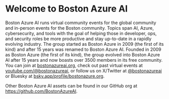 # Welcome to Boston Azure AI

<!--
SEE ALSO: https://github.com/BostonAzureAI/.github/blob/main/README.md

**Here are some ideas to get you started:**
🙋‍♀️ A short introduction - what is your organization all about?
🌈 Contribution guidelines - how can the community get involved?
👩‍💻 Useful resources - where can the community find your docs? Is there anything else the community should know?
🍿 Fun facts - what does your team eat for breakfast?
🧙 Remember, you can do mighty things with the power of [Markdown](https://docs.github.com/github/writing-on-github/getting-started-with-writing-and-formatting-on-github/basic-writing-and-formatting-syntax)
-->

Boston Azure AI runs virtual community events for the global community and in-person events for the Boston community. Topics span AI, Azure, cybersecurity, and tools with the goal of helping those in developer, ops, and security roles be more productive and stay up-to-date in a rapidly evolving industry. The group started as Boston Azure in 2009 (the first of its kind) and after 15 years was renamed to Boston Azure AI. Founded in 2009 as Boston Azure (the first of its kind), the group evolved into Boston Azure AI after 15 years and now boasts over 3500 members in its free community. You can join at [bostonazureai.org](https://bostonazureai.org), check out past virtual events at [youtube.com/@bostonazureai](https://www.youtube.com/@bostonazureai), or follow us on X/Twitter at [@bostonazureai](https://x.com/bostonazureai) or Bluesky at [bsky.app/profile/bostonazure.org](https://bsky.app/profile/bostonazureai.org).

Other Boston Azure AI assets can be found in our GitHub org at <https://github.com/BostonAzureAI>.
